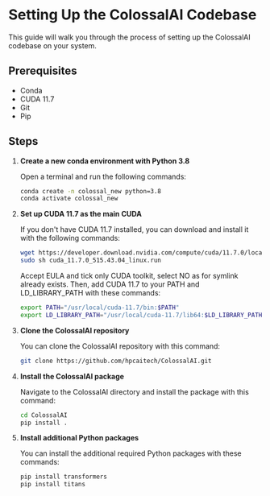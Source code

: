 # Setting Up the ColossalAI Codebase

This guide will walk you through the process of setting up the ColossalAI codebase on your system.

## Prerequisites

- Conda
- CUDA 11.7
- Git
- Pip

## Steps

1. **Create a new conda environment with Python 3.8**

    Open a terminal and run the following commands:

    ```bash
    conda create -n colossal_new python=3.8
    conda activate colossal_new
    ```

2. **Set up CUDA 11.7 as the main CUDA**

    If you don't have CUDA 11.7 installed, you can download and install it with the following commands:

    ```bash
    wget https://developer.download.nvidia.com/compute/cuda/11.7.0/local_installers/cuda_11.7.0_515.43.04_linux.run
    sudo sh cuda_11.7.0_515.43.04_linux.run
    ```
	Accept EULA and tick only CUDA toolkit, select NO as for symlink already exists.
    Then, add CUDA 11.7 to your PATH and LD_LIBRARY_PATH with these commands:

    ```bash
    export PATH="/usr/local/cuda-11.7/bin:$PATH"
    export LD_LIBRARY_PATH="/usr/local/cuda-11.7/lib64:$LD_LIBRARY_PATH"
    ```

3. **Clone the ColossalAI repository**

    You can clone the ColossalAI repository with this command:

    ```bash
    git clone https://github.com/hpcaitech/ColossalAI.git
    ```

4. **Install the ColossalAI package**

    Navigate to the ColossalAI directory and install the package with this command:

    ```bash
    cd ColossalAI
    pip install .
    ```

5. **Install additional Python packages**

    You can install the additional required Python packages with these commands:

    ```bash
    pip install transformers
    pip install titans
    ```

